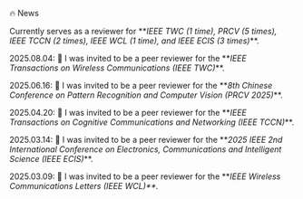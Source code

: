 🔥 News

Currently serves as a reviewer for \*\*<i>IEEE TWC (1 time), PRCV (5 times), IEEE TCCN (2 times), IEEE WCL (1 time), and IEEE ECIS (3 times)</i>\*\*.

2025.08.04: 🎉 I was invited to be a peer reviewer for the \*\*<i>IEEE Transactions on Wireless Communications (IEEE TWC)</i>\*\*.

2025.06.16: 🎉 I was invited to be a peer reviewer for the \*\*<i>8th Chinese Conference on Pattern Recognition and Computer Vision (PRCV 2025)</i>\*\*.

2025.04.20: 🎉 I was invited to be a peer reviewer for the \*\*<i>IEEE Transactions on Cognitive Communications and Networking (IEEE TCCN)</i>\*\*.

2025.03.14: 🎉 I was invited to be a peer reviewer for the \*\*<i>2025 IEEE 2nd International Conference on Electronics, Communications and Intelligent Science (IEEE ECIS)</i>\*\*.

2025.03.09: 🎉 I was invited to be a peer reviewer for the \*\*<i>IEEE Wireless Communications Letters (IEEE WCL)\*\*.

